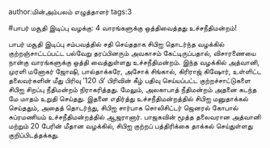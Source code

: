 author:மின்அம்பலம் எழுத்தாளர்
tags:3

#பாபர் மசூதி இடிப்பு வழக்கு: 4 வாரங்களுக்கு ஒத்திவைத்தது உச்சநீதிமன்றம்!

பாபர் மசூதி இடிப்பு சம்பவத்தில் சதி செய்ததாக சிபிஐ தொடர்ந்த வழக்கில் குற்றஞ்சாட்டப்பட்ட பல்வேறு தரப்பினரும் அவகாசம் கேட்டிருப்பதால், விசாரணையை நான்கு வாரங்களுக்கு ஒத்தி வைத்துள்ளது உச்சநீதிமன்றம். இந்த வழக்கில் அத்வானி, முரளி மனோகர் ஜோஷி, பால்தாக்கரே, அசோக் சிங்கால், கிரிராஜ் கிஷோர், உள்ளிட்ட தலைவர்களின் மீது பிரிவு ’120 பி’  பிரிவின் கீழ் பதிவு செய்யப்பட்ட குற்றச்சாட்டுகளை சிபிஐ சிறப்பு நீதிமன்றம் நிராகரித்தது. மேலும், அலகாபாத் நீதிமன்றம் அதனை கடந்த மே மாதம் உறுதி செய்தது. இதனை எதிர்த்து உச்சநீதிமன்றத்தில் சிபிஐ மனுதாக்கல் செய்ததும், அதைத் தொடர்ந்து, சிபிஐ சார்பாக சொலிசிட்டர் ஜெனரல் கோபால் சுப்ரமணியம் உச்சநீதிமன்றத்தில் ஆஜரானார். பாஜகவின் மூத்த தலைவரான அத்வானி மற்றும் 20 பேரின் மீதான வழக்கில், சிபிஐ குற்றப் பத்திரிக்கை தாக்கல் செய்துள்ளது குறிப்பிடத்தக்கது.
